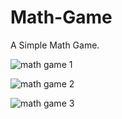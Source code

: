 # Math-Game
A Simple Math Game.

![math game 1](https://github.com/sangeethagithubs/Math-Game/assets/137398167/03995182-8a75-483e-b91d-e0eb251d05f0)

![math game 2](https://github.com/sangeethagithubs/Math-Game/assets/137398167/a3c359bd-0417-41db-a9d0-e4a657ee8f55)

![math game 3](https://github.com/sangeethagithubs/Math-Game/assets/137398167/c00767c6-c13c-4452-89bd-f21071db6c03)



